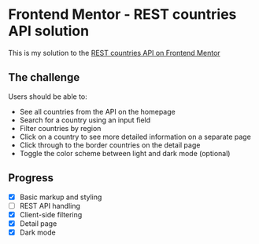 # Frontend Mentor - REST countries API solution

This is my solution to the [REST countries API on Frontend Mentor](https://www.frontendmentor.io/challenges/rest-countries-api-with-color-theme-switcher-5cacc469fec04111f7b848ca)

## The challenge

Users should be able to:

- See all countries from the API on the homepage
- Search for a country using an input field
- Filter countries by region
- Click on a country to see more detailed information on a separate page
- Click through to the border countries on the detail page
- Toggle the color scheme between light and dark mode (optional)

## Progress

- [x] Basic markup and styling
- [ ] REST API handling
- [x] Client-side filtering
- [x] Detail page
- [x] Dark mode

